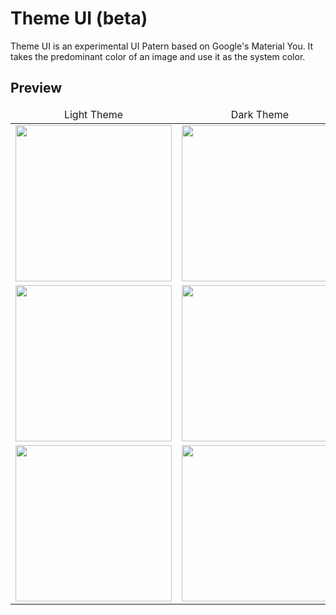 # Theme UI (beta)
Theme UI is an experimental UI Patern based on Google's Material You.
It takes the predominant color of an image and use it as the system color.

## Preview

<table align="center">
	<thead align="center">
		<td>Light Theme</td>
		<td>Dark Theme</td>
	</thead>
	<tr>
		<td><img src="https://github.com/v1ckt/GM3-Test2/assets/116756283/0623009f-5377-490e-98f8-327ce3cadc0b" width="250" height="auto"/></td>
		<td><img src="https://github.com/v1ckt/GM3-Test2/assets/116756283/3799f8d7-f8eb-4829-a05c-5ca3aa3c2ea6" width="250" height="auto"/></td>
	</tr>
	<tr>
		<td><img src="https://github.com/v1ckt/GM3-Test2/assets/116756283/c00be896-ffad-4093-8780-19782e83adb5" width="250" height="auto"/></td>
		<td><img src="https://github.com/v1ckt/GM3-Test2/assets/116756283/e62f0c03-eccd-494e-b713-273f98bed411" width="250" height="auto"/></td>
	</tr>
	<tr>
		<td><img src="https://github.com/v1ckt/GM3-Test2/assets/116756283/cbbe33bd-6653-4479-a303-7655d5ecdb8e" width="250" height="auto"/></td>
		<td><img src="https://github.com/v1ckt/GM3-Test2/assets/116756283/d4c7ebfe-44b5-47aa-94d8-0efcfc35c6f9" width="250" height="auto"/></td>
	</tr>
</table>
